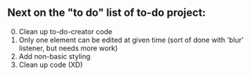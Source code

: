 ## Next on the "to do" list of to-do project:
0. Clean up to-do-creator code
1. Only one element can be edited at given time (sort of done with 'blur' listener, but needs more work)
2. Add non-basic styling 
3. Clean up code (XD)